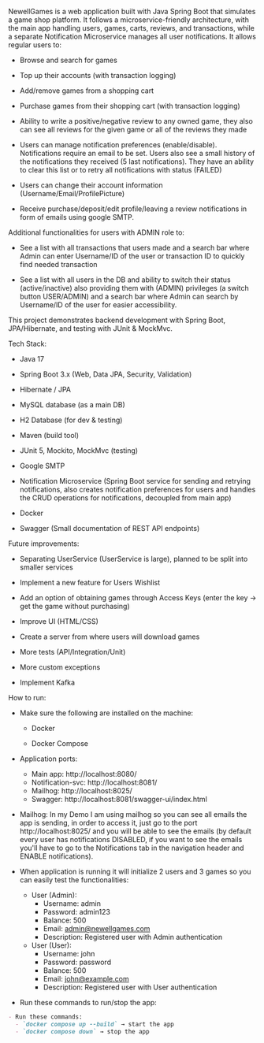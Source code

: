 NewellGames is a web application built with Java Spring Boot that simulates a game shop platform. It follows a microservice-friendly architecture, with the main app handling users, games, carts, reviews, and transactions, while a separate Notification Microservice manages all user notifications.
It allows regular users to:

- Browse and search for games

- Top up their accounts (with transaction logging)

- Add/remove games from a shopping cart

- Purchase games from their shopping cart (with transaction logging)

- Ability to write a positive/negative review to any owned game, they also can see all reviews for the given game or all of the reviews they made

- Users can manage notification preferences (enable/disable). Notifications require an email to be set. Users also see a small history of the notifications they received (5 last notifications). They have an ability to clear this list or to retry all notifications with status (FAILED)

- Users can change their account information (Username/Email/ProfilePicture) 

- Receive purchase/deposit/edit profile/leaving a review notifications in form of emails using google SMTP.

Additional functionalities for users with ADMIN role to:

- See a list with all transactions that users made and a search bar where Admin can enter Username/ID of the user or transaction ID to quickly find needed transaction

- See a list with all users in the DB and ability to switch their status (active/inactive) also providing them with (ADMIN) privileges (a switch button USER/ADMIN) and a search bar where Admin can search by Username/ID of the user for easier accessibility.

This project demonstrates backend development with Spring Boot, JPA/Hibernate, and testing with JUnit & MockMvc.

Tech Stack:

- Java 17

- Spring Boot 3.x (Web, Data JPA, Security, Validation)

- Hibernate / JPA

- MySQL database (as a main DB)

- H2 Database (for dev & testing)

- Maven (build tool)

- JUnit 5, Mockito, MockMvc (testing)

- Google SMTP

- Notification Microservice (Spring Boot service for sending and retrying notifications, also creates notification preferences for users and handles the CRUD operations for notifications, decoupled from main app)

- Docker

- Swagger (Small documentation of REST API endpoints)

Future improvements:

- Separating UserService (UserService is large), planned to be split into smaller services

- Implement a new feature for Users Wishlist

- Add an option of obtaining games through Access Keys (enter the key -> get the game without purchasing)

- Improve UI (HTML/CSS)

- Create a server from where users will download games

- More tests (API/Integration/Unit)

- More custom exceptions

- Implement Kafka

How to run:

- Make sure the following are installed on the machine:

  - Docker

  - Docker Compose

- Application ports:

    - Main app: http://localhost:8080/
    - Notification-svc: http://localhost:8081/
    - Mailhog: http://localhost:8025/
    - Swagger: http://localhost:8081/swagger-ui/index.html

- Mailhog: In my Demo I am using mailhog so you can see all emails the app is sending, in order to access it, just go to the port http://localhost:8025/ and you will be able to see the emails (by default every user has notifications DISABLED, if you want to see the emails you'll have to go to the Notifications tab in the navigation header and ENABLE notifications).

- When application is running it will initialize 2 users and 3 games so you can easily test the functionalities:
  
    - User (Admin):
      - Username: admin
      - Password: admin123
      - Balance: 500
      - Email: admin@newellgames.com
      - Description: Registered user with Admin authentication
    - User (User):
      - Username: john
      - Password: password
      - Balance: 500
      - Email: john@example.com
      - Description: Registered user with User authentication

- Run these commands to run/stop the app:

```markdown
- Run these commands:  
  - `docker compose up --build` → start the app  
  - `docker compose down` → stop the app
